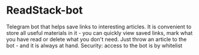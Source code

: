 # ReadStack-bot
Telegram bot that helps save links to interesting articles. It is convenient to store all useful materials in it - you can quickly view saved links, mark what you have read or delete what you don't need. Just throw an article to the bot - and it is always at hand. Security: access to the bot is by whitelist
